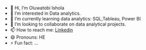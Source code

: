 - 👋 Hi, I’m Oluwatobi Ishola
- 👀 I’m interested in Data analytics.
- 🌱 I’m currently learning data analytics: SQL,Tableau, Power BI
- 💞️ I’m looking to collaborate on data analytical projects. 
- 📫 How to reach me: [Linkedin](https://www.linkedin.com/feed/)
- 😄 Pronouns: HE
- ⚡ Fun fact: ...

<!---
tobesco420/tobesco420 is a ✨ special ✨ repository because its `README.md` (this file) appears on your GitHub profile.
You can click the Preview link to take a look at your changes.
--->
